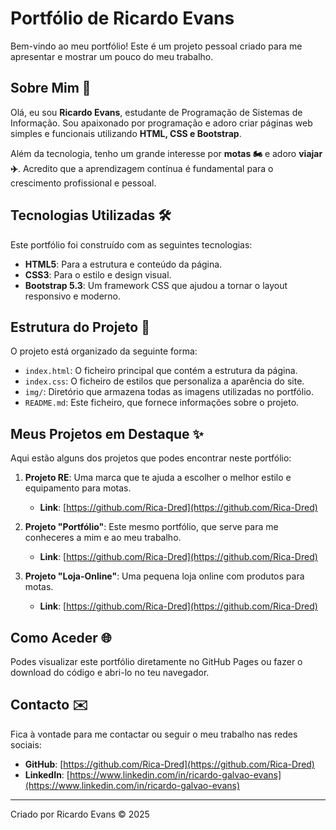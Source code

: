 # Portfólio de Ricardo Evans 

Bem-vindo ao meu portfólio! Este é um projeto pessoal criado para me apresentar e mostrar um pouco do meu trabalho.

## Sobre Mim 👋

Olá, eu sou **Ricardo Evans**, estudante de Programação de Sistemas de Informação. Sou apaixonado por programação e adoro criar páginas web simples e funcionais utilizando **HTML, CSS e Bootstrap**.

Além da tecnologia, tenho um grande interesse por **motas 🏍️** e adoro **viajar ✈️**. Acredito que a aprendizagem contínua é fundamental para o crescimento profissional e pessoal.

## Tecnologias Utilizadas 🛠️

Este portfólio foi construído com as seguintes tecnologias:

* **HTML5**: Para a estrutura e conteúdo da página.
* **CSS3**: Para o estilo e design visual.
* **Bootstrap 5.3**: Um framework CSS que ajudou a tornar o layout responsivo e moderno.

## Estrutura do Projeto 📂

O projeto está organizado da seguinte forma:

* `index.html`: O ficheiro principal que contém a estrutura da página.
* `index.css`: O ficheiro de estilos que personaliza a aparência do site.
* `img/`: Diretório que armazena todas as imagens utilizadas no portfólio.
* `README.md`: Este ficheiro, que fornece informações sobre o projeto.

## Meus Projetos em Destaque ✨

Aqui estão alguns dos projetos que podes encontrar neste portfólio:

1.  **Projeto RE**: Uma marca que te ajuda a escolher o melhor estilo e equipamento para motas.
    * **Link**: [https://github.com/Rica-Dred](https://github.com/Rica-Dred)

2.  **Projeto "Portfólio"**: Este mesmo portfólio, que serve para me conheceres a mim e ao meu trabalho.
    * **Link**: [https://github.com/Rica-Dred](https://github.com/Rica-Dred)

3.  **Projeto "Loja-Online"**: Uma pequena loja online com produtos para motas.
    * **Link**: [https://github.com/Rica-Dred](https://github.com/Rica-Dred)

## Como Aceder 🌐

Podes visualizar este portfólio diretamente no GitHub Pages ou fazer o download do código e abri-lo no teu navegador.

## Contacto ✉️

Fica à vontade para me contactar ou seguir o meu trabalho nas redes sociais:

* **GitHub**: [https://github.com/Rica-Dred](https://github.com/Rica-Dred)
* **LinkedIn**: [https://www.linkedin.com/in/ricardo-galvao-evans](https://www.linkedin.com/in/ricardo-galvao-evans)

---

Criado por Ricardo Evans © 2025
